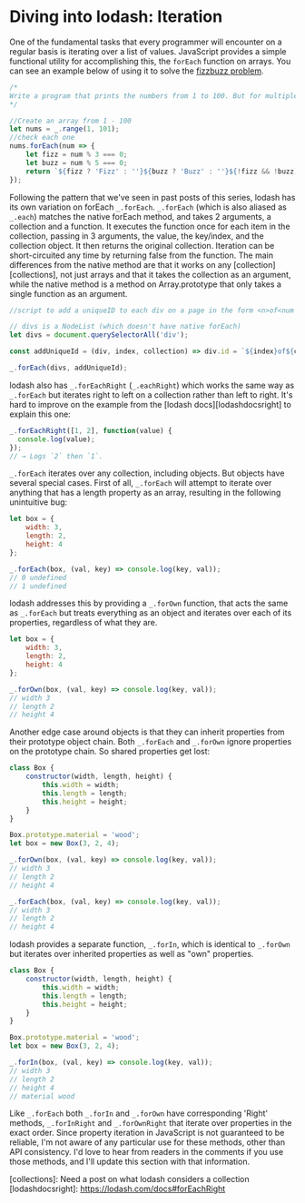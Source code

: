 # Diving into lodash: Iteration

One of the fundamental tasks that every programmer will encounter on a regular basis is iterating over a list of values.  JavaScript provides a simple functional utility for accomplishing this, the `forEach` function on arrays. You can see an example below of using it to solve the [fizzbuzz problem](http://c2.com/cgi/wiki?FizzBuzzTest).

```JavaScript
/*
Write a program that prints the numbers from 1 to 100. But for multiples of three print “Fizz” instead of the number and for the multiples of five print “Buzz”. For numbers which are multiples of both three and five print “FizzBuzz”.
*/

//Create an array from 1 - 100
let nums = _.range(1, 101);
//check each one
nums.forEach(num => {
    let fizz = num % 3 === 0;
    let buzz = num % 5 === 0;
    return `${fizz ? 'Fizz' : ''}${buzz ? 'Buzz' : ''}${!fizz && !buzz) ? num : ''}`;
});
```

Following the pattern that we've seen in past posts of this series, lodash has its own variation on forEach `_.forEach`.  `_.forEach` (which is also aliased as `_.each`) matches the native forEach method, and takes 2 arguments, a collection and a function.    It executes the function once for each item in the collection, passing in 3 arguments, the value, the key/index, and the collection object.  It then returns the original collection.  Iteration can be short-circuited any time by returning false from the function.  The main differences from the native method are that it works on any [collection][collections], not just arrays and that it takes the collection as an argument, while the native method is a method on Array.prototype that only takes a single function as an argument.

```javascript
//script to add a uniqueID to each div on a page in the form <n>of<num divs>

// divs is a NodeList (which doesn't have native forEach)
let divs = document.querySelectorAll('div');

const addUniqueId = (div, index, collection) => div.id = `${index}of${collection.length}`;

_.forEach(divs, addUniqueId);
```

lodash also has `_.forEachRight` (`_.eachRight`) which works the same way as `_.forEach` but iterates right to left on a collection rather than left to right.  It's hard to improve on the example from the [lodash docs][lodashdocsright] to explain this one:

```javascript
_.forEachRight([1, 2], function(value) {
  console.log(value);
});
// → Logs `2` then `1`.
```

`_.forEach` iterates over any collection, including objects.  But objects have several special cases.  First of all, `_.forEach` will attempt to iterate over anything that has a length property as an array, resulting in the following unintuitive bug:

```javascript
let box = {
    width: 3,
    length: 2,
    height: 4
};

_.forEach(box, (val, key) => console.log(key, val));
// 0 undefined
// 1 undefined
```

lodash addresses this by providing a `_.forOwn` function, that acts the same as `_.forEach` but treats everything as an object and iterates over each of its properties, regardless of what they are.  

```javascript
let box = {
    width: 3,
    length: 2,
    height: 4
};

_.forOwn(box, (val, key) => console.log(key, val));
// width 3
// length 2
// height 4
```

Another edge case around objects is that they can inherit properties from their prototype object chain.  Both `_.forEach` and `_.forOwn` ignore properties on the prototype chain.  So shared properties get lost:

```javascript
class Box {
    constructor(width, length, height) {
        this.width = width;
        this.length = length;
        this.height = height;
    }
}

Box.prototype.material = 'wood';
let box = new Box(3, 2, 4);

_.forOwn(box, (val, key) => console.log(key, val));
// width 3
// length 2
// height 4

_.forEach(box, (val, key) => console.log(key, val));
// width 3
// length 2
// height 4
```

lodash provides a separate function, `_.forIn`, which is identical to `_.forOwn` but iterates over inherited properties as well as "own" properties.

```javascript
class Box {
    constructor(width, length, height) {
        this.width = width;
        this.length = length;
        this.height = height;
    }
}

Box.prototype.material = 'wood';
let box = new Box(3, 2, 4);

_.forIn(box, (val, key) => console.log(key, val));
// width 3
// length 2
// height 4
// material wood
```

Like `_.forEach` both `_.forIn` and `_.forOwn` have corresponding 'Right' methods, `_.forInRight` and `_.forOwnRight` that iterate over properties in the exact order.  Since property iteration in JavaScript is not guaranteed to be reliable, I'm not aware of any particular use for these methods, other than API consistency.  I'd love to hear from readers in the comments if you use those methods, and I'll update this section with that information.  




[collections]: Need a post on what lodash considers a collection
[lodashdocsright]: https://lodash.com/docs#forEachRight
